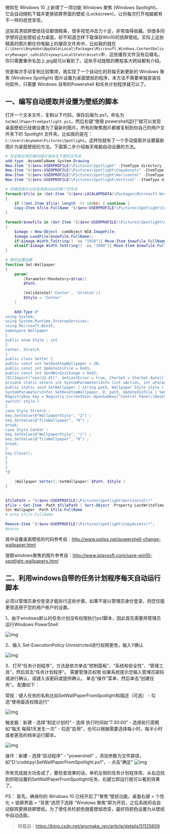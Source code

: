 微软在 Windows 10 上新增了一项功能 Windows 聚焦 (Windows Spotlight)，它会自动随机下载并更换锁屏界面的壁纸 (Lockscreen)，让你每次打开电脑都有不一样的视觉享受。

这些高清锁屏壁纸往往都很精美，很多视觉冲击力十足，非常值得收藏。但很多同学想将这些壁纸设为桌面，却不知道怎样下载保存Win10的锁屏壁纸。实际上这些精美的图片都在你电脑上的缓存文件夹中，比如我的就在`C:\Users\Anymake\AppData\Local\Packages\Microsoft.Windows.ContentDeliveryManager_cw5n1h2txyewy\LocalState\Assets`中，这些缓存文件没有后缀名，你只需要重命名加上.jpg就可以看到了。这些手动提取的教程各大网站都有介绍。

但是每次手动复制比较繁琐，我实现了一个自动化的将每天新更新的 Windows 聚焦 (Windows Spotlight) 图片设置为桌面壁纸的程序。本方法不需要单独安装任何软件，只需要 Windows 自带的Powershell 和任务计划程序就可以了。

## 一、编写自动提取并设置为壁纸的脚本

打开一个文本文件，复制以下代码，保存后缀为.ps1，命名为`SetWallPaperFromSpotlight.ps1`，然后右键“使用 powershell运行”就可以发现桌面壁纸已经被设置为了最新的图片。所有的聚焦图片都被复制到你自己的用户文件夹下的 Spotlight 文件夹。比如我的是在：`C:\Users\Anymake\Pictures\Spotlight`。这样你就有了一个手动提取并设置最新图片为桌面壁纸的方法。下面第二步介绍每天电脑自动设置的方法。

```powershell
# 将复制出来的缓存图片保存在下面的文件夹
add-type -AssemblyName System.Drawing
New-Item "$($env:USERPROFILE)\Pictures\Spotlight" -ItemType directory -Force;
New-Item "$($env:USERPROFILE)\Pictures\Spotlight\CopyAssets" -ItemType directory -Force;
New-Item "$($env:USERPROFILE)\Pictures\Spotlight\Horizontal" -ItemType directory -Force;
New-Item "$($env:USERPROFILE)\Pictures\Spotlight\Vertical" -ItemType directory -Force;
 
# 将横竖图片分别复制到对应的两个文件夹
foreach($file in (Get-Item "$($env:LOCALAPPDATA)\Packages\Microsoft.Windows.ContentDeliveryManager_cw5n1h2txyewy\LocalState\Assets\*"))
{
    if ((Get-Item $file).length -lt 100kb) { continue }
    Copy-Item $file.FullName "$($env:USERPROFILE)\Pictures\Spotlight\CopyAssets\$($file.Name).jpg";
}
 
foreach($newfile in (Get-Item "$($env:USERPROFILE)\Pictures\Spotlight\CopyAssets\*"))
{
    $image = New-Object -comObject WIA.ImageFile;
    $image.LoadFile($newfile.FullName);
    if($image.Width.ToString() -eq "1920"){ Move-Item $newfile.FullName "$($env:USERPROFILE)\Pictures\Spotlight\Horizontal" -Force; }
    elseif($image.Width.ToString() -eq "1080"){ Move-Item $newfile.FullName "$($env:USERPROFILE)\Pictures\Spotlight\Vertical" -Force; }
}
 
# 壁纸设置函数
function Set-Wallpaper
{
    param(
        [Parameter(Mandatory=$true)]
        $Path,
 
        [ValidateSet('Center', 'Stretch')]
        $Style = 'Center'
    )
 
    Add-Type @"
using System;
using System.Runtime.InteropServices;
using Microsoft.Win32;
namespace Wallpaper
{
public enum Style : int
{
Center, Stretch
}
public class Setter {
public const int SetDesktopWallpaper = 20;
public const int UpdateIniFile = 0x01;
public const int SendWinIniChange = 0x02;
[DllImport("user32.dll", SetLastError = true, CharSet = CharSet.Auto)]
private static extern int SystemParametersInfo (int uAction, int uParam, string lpvParam, int fuWinIni);
public static void SetWallpaper ( string path, Wallpaper.Style style ) {
SystemParametersInfo( SetDesktopWallpaper, 0, path, UpdateIniFile | SendWinIniChange );
RegistryKey key = Registry.CurrentUser.OpenSubKey("Control Panel\\Desktop", true);
switch( style )
{
case Style.Stretch :
key.SetValue(@"WallpaperStyle", "2") ;
key.SetValue(@"TileWallpaper", "0") ;
break;
case Style.Center :
key.SetValue(@"WallpaperStyle", "1") ;
key.SetValue(@"TileWallpaper", "0") ;
break;
}
key.Close();
}
}
}
"@
 
    [Wallpaper.Setter]::SetWallpaper( $Path, $Style )
}
 
 
$filePath = "$($env:USERPROFILE)\Pictures\Spotlight\Horizontal\*"
$file = Get-Item -Path $filePath | Sort-Object -Property LastWriteTime -Descending | Select-Object -First 1
Set-Wallpaper -Path $file.FullName  
# echo $file.FullName
 
Remove-Item "$($env:USERPROFILE)\Pictures\Spotlight\CopyAssets\*";
#pause
```


其中设置桌面壁纸的代码参考自：http://www.pstips.net/powershell-change-wallpaper.html

提取windows聚焦的图片参考自：http://www.iplaysoft.com/save-win10-spotlight-wallpapers.html



## 二、利用windows自带的任务计划程序每天自动运行脚本

必须以管理员身份登录才能执行这些步骤。如果不是以管理员身份登录，则您仅能更改适用于您的用户帐户的设置。

1、由于windows默认的任务计划没有权限执行ps1脚本，因此首先需要用管理员运行Windows PowerShell

![img](https://img.arctee.cn/one/202209171717324.png)



2、输入 Set-ExecutionPolicy Unrestricted进行权限更改，输入Y确认

![img](https://img.arctee.cn/one/202209171717881.png)



3、打开“任务计划程序”，方法是依次单击“控制面板”、“系统和安全性”、“管理工具”，然后双击“任务计划程序”。‌  需要管理员权限 如果系统提示您输入管理员密码或进行确认，请键入该密码或提供确认。
单击“操作”菜单，然后单击“创建任务”。
配置如下：

常规：键入任务的名称比如SetWallPaperFromSpotlight和描述（可选）  - 勾选“使用最高权限运行”

![img](https://img.arctee.cn/one/202209171717311.png)



触发器：新建 - 选择“制定计划时” - 选择 执行时间如“7:30:00” - 选择执行周期如“每天 每隔1天发生一次” - 勾选"启用"，也可以根据需要选择每小时，每半小时或者更高的频率运行脚本。

![img](https://img.arctee.cn/one/202209171718579.png)



操作：新建 - 选择“启动程序” - "powershell" ，添加参数为文件路径，如"D:\code\py\SetWallPaperFromSpotlight.ps1"，- 点击“确定”
![img](https://img.arctee.cn/one/202209171718980.png)

所有完成就大功告成了，要检查效果的话，单机左侧的任务计划程序库，从右边找到你刚设置的SetWallPaperFromSpotlight任务，右键立即运行就可以看到效果了。

PS：
首先，确保你的 Windows 10 已经开启了“聚焦”壁纸功能，桌面右键 > 个性化 > 锁屏界面 > “背景”选项下选择 “Windows 聚焦”即为开启，之后系统将会自动联网更换锁屏壁纸。为了使任务栏颜色随着壁纸改变，最好将颜色设置为从壁纸中自动选取。



> 转载自：https://blog.csdn.net/anymake_ren/article/details/51125609

